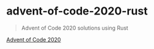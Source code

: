 # advent-of-code-2020-rust
> Advent of Code 2020 solutions using Rust

[Advent of Code 2020](https://adventofcode.com/2020)